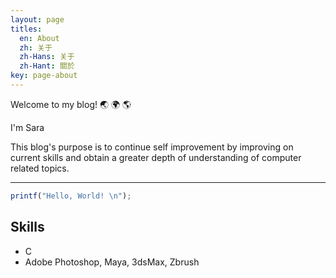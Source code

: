 ```yaml
---
layout: page
titles:
  en: About
  zh: 关于
  zh-Hans: 关于
  zh-Hant: 關於
key: page-about
---
```


Welcome to my blog! :earth_asia: :earth_africa: :earth_americas:

I'm Sara

This blog's purpose is to continue self improvement by improving on current skills and obtain a greater depth of understanding of computer related topics. 

---

```javascript
printf("Hello, World! \n");
```

## Skills

- C
- Adobe Photoshop, Maya, 3dsMax, Zbrush